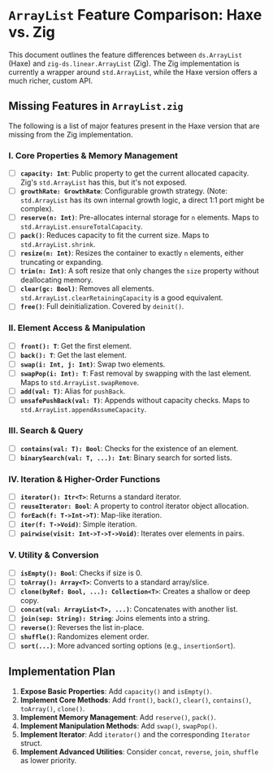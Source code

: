 # `ArrayList` Feature Comparison: Haxe vs. Zig

This document outlines the feature differences between `ds.ArrayList` (Haxe) and `zig-ds.linear.ArrayList` (Zig). The Zig implementation is currently a wrapper around `std.ArrayList`, while the Haxe version offers a much richer, custom API.

## Missing Features in `ArrayList.zig`

The following is a list of major features present in the Haxe version that are missing from the Zig implementation.

### I. Core Properties & Memory Management

-   [ ] **`capacity: Int`**: Public property to get the current allocated capacity. Zig's `std.ArrayList` has this, but it's not exposed.
-   [ ] **`growthRate: GrowthRate`**: Configurable growth strategy. (Note: `std.ArrayList` has its own internal growth logic, a direct 1:1 port might be complex).
-   [ ] **`reserve(n: Int)`**: Pre-allocates internal storage for `n` elements. Maps to `std.ArrayList.ensureTotalCapacity`.
-   [ ] **`pack()`**: Reduces capacity to fit the current size. Maps to `std.ArrayList.shrink`.
-   [ ] **`resize(n: Int)`**: Resizes the container to exactly `n` elements, either truncating or expanding.
-   [ ] **`trim(n: Int)`**: A soft resize that only changes the `size` property without deallocating memory.
-   [ ] **`clear(gc: Bool)`**: Removes all elements. `std.ArrayList.clearRetainingCapacity` is a good equivalent.
-   [ ] **`free()`**: Full deinitialization. Covered by `deinit()`.

### II. Element Access & Manipulation

-   [ ] **`front(): T`**: Get the first element.
-   [ ] **`back(): T`**: Get the last element.
-   [ ] **`swap(i: Int, j: Int)`**: Swap two elements.
-   [ ] **`swapPop(i: Int): T`**: Fast removal by swapping with the last element. Maps to `std.ArrayList.swapRemove`.
-   [ ] **`add(val: T)`**: Alias for `pushBack`.
-   [ ] **`unsafePushBack(val: T)`**: Appends without capacity checks. Maps to `std.ArrayList.appendAssumeCapacity`.

### III. Search & Query

-   [ ] **`contains(val: T): Bool`**: Checks for the existence of an element.
-   [ ] **`binarySearch(val: T, ...): Int`**: Binary search for sorted lists.

### IV. Iteration & Higher-Order Functions

-   [ ] **`iterator(): Itr<T>`**: Returns a standard iterator.
-   [ ] **`reuseIterator: Bool`**: A property to control iterator object allocation.
-   [ ] **`forEach(f: T->Int->T)`**: Map-like iteration.
-   [ ] **`iter(f: T->Void)`**: Simple iteration.
-   [ ] **`pairwise(visit: Int->T->T->Void)`**: Iterates over elements in pairs.

### V. Utility & Conversion

-   [ ] **`isEmpty(): Bool`**: Checks if size is 0.
-   [ ] **`toArray(): Array<T>`**: Converts to a standard array/slice.
-   [ ] **`clone(byRef: Bool, ...): Collection<T>`**: Creates a shallow or deep copy.
-   [ ] **`concat(val: ArrayList<T>, ...)`**: Concatenates with another list.
-   [ ] **`join(sep: String): String`**: Joins elements into a string.
-   [ ] **`reverse()`**: Reverses the list in-place.
-   [ ] **`shuffle()`**: Randomizes element order.
-   [ ] **`sort(...)`**: More advanced sorting options (e.g., `insertionSort`).

## Implementation Plan

1.  **Expose Basic Properties**: Add `capacity()` and `isEmpty()`.
2.  **Implement Core Methods**: Add `front()`, `back()`, `clear()`, `contains()`, `toArray()`, `clone()`.
3.  **Implement Memory Management**: Add `reserve()`, `pack()`.
4.  **Implement Manipulation Methods**: Add `swap()`, `swapPop()`.
5.  **Implement Iterator**: Add `iterator()` and the corresponding `Iterator` struct.
6.  **Implement Advanced Utilities**: Consider `concat`, `reverse`, `join`, `shuffle` as lower priority.